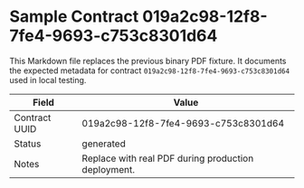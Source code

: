 # Sample Contract 019a2c98-12f8-7fe4-9693-c753c8301d64

This Markdown file replaces the previous binary PDF fixture. It documents the expected metadata for contract `019a2c98-12f8-7fe4-9693-c753c8301d64` used in local testing.

| Field | Value |
| --- | --- |
| Contract UUID | 019a2c98-12f8-7fe4-9693-c753c8301d64 |
| Status | generated |
| Notes | Replace with real PDF during production deployment. |

